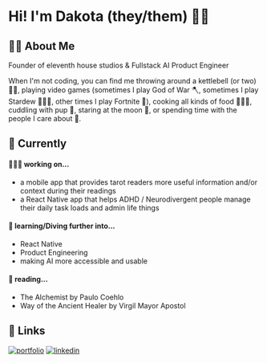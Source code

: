 
# Hi! I'm Dakota (they/them) 👋🏽


## 🤙🏽 About Me
Founder of eleventh house studios & Fullstack AI Product Engineer

When I'm not coding, you can find me throwing around a kettlebell (or two) 💪🏽, playing video games (sometimes I play God of War 🪓, sometimes I play Stardew 🧑🏽‍🌾, other times I play Fortnite 🔫), cooking all kinds of food 🧑🏽‍🍳, cuddling with pup 🐶, staring at the moon 🌙, or spending time with the people I care about 💛.

## 👾 Currently
#### 🧑🏽‍💻 working on...
- a mobile app that provides tarot readers more useful information and/or context during their readings
- a React Native app that helps ADHD / Neurodivergent people manage their daily task loads and admin life things

#### 🧠 learning/Diving further into...
- React Native
- Product Engineering
- making AI more accessible and usable

#### 📖 reading...
- The Alchemist by Paulo Coehlo
- Way of the Ancient Healer by Virgil Mayor Apostol

## 🔗 Links
[![portfolio](https://img.shields.io/badge/my_portfolio-000?style=for-the-badge&logo=ko-fi&logoColor=white)](https://dakotafabro.dev/)
[![linkedin](https://img.shields.io/badge/linkedin-0A66C2?style=for-the-badge&logo=linkedin&logoColor=white)](https://www.linkedin.com/in/dakotafabro)
